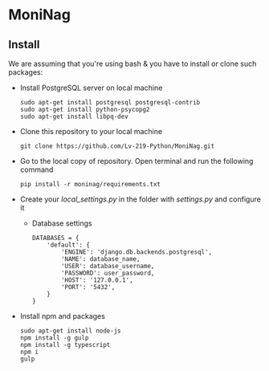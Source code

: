 # MoniNag

## Install
We are assuming that you're using bash & you have to install or clone such packages:

* Install PostgreSQL server on local machine
  
  ```
  sudo apt-get install postgresql postgresql-contrib
  sudo apt-get install python-psycopg2
  sudo apt-get install libpq-dev
  ```
* Clone this repository to your local machine
  
  ```
  git clone https://github.com/Lv-219-Python/MoniNag.git
  ```
* Go to the local copy of repository. Open terminal and run the following command
  
  ```
  pip install -r moninag/requirements.txt
  ```
* Create your *local_settings.py* in the folder with *settings.py* and configure it 
  * Database settings
    
    ```
    DATABASES = {            
        'default': {
            'ENGINE': 'django.db.backends.postgresql',
            'NAME': database_name,
            'USER': database_username,
            'PASSWORD': user_password,
            'HOST': '127.0.0.1',
            'PORT': '5432',
        }
    }
    ```
* Install npm and packages
 
  ```
  sudo apt-get install node-js
  npm install -g gulp
  npm install -g typescript
  npm i
  gulp
  ```
 

